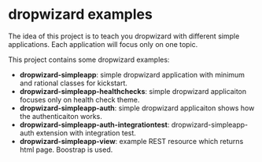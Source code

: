 dropwizard examples
==========

The idea of this project is to teach you dropwizard with different simple applications. Each application will focus only on one topic.

This project contains some dropwizard examples:


- **dropwizard-simpleapp**: simple dropwizard application with minimum and rational classes for kickstart.
- **dropwizard-simpleapp-healthchecks**: simple dropwizard applicaiton focuses only on health check theme.
- **dropwizard-simpleapp-auth**: simple dropwizard applicaiton shows how the authenticaiton works.
- **dropwizard-simpleapp-auth-integrationtest**: dropwizard-simpleapp-auth extension with integration test.
- **dropwizard-simpleapp-view**: example REST resource which returns html page. Boostrap is used.
